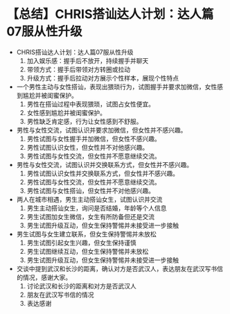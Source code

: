 # 【总结】CHRIS搭讪达人计划：达人篇07服从性升级

-   CHRIS搭讪达人计划：达人篇07服从性升级
    1.  加入娱乐感：握手后不放开，持续握手并聊天
    2.  带领方式：握手后带领对方转圈或拉动
    3.  升级方式：握手后拉动对方展示个性样本，展现个性特点
-   一个男性主动与女性搭讪，表现出猥琐行为，试图握手并要求加微信，女性感到尴尬并被闺蜜保护。
    1.  男性在搭讪过程中表现猥琐，试图占女性便宜。
    2.  女性感到尴尬并被闺蜜保护。
    3.  男性缺乏肯定感，行为让女性感到不舒服。
-   男性与女性交流，试图认识并要求加微信，但女性并不感兴趣。
    1.  男性试图与女性握手并加微信，但女性不感兴趣。
    2.  男性试图认识女性，但女性并不对他感兴趣。
    3.  男性试图与女性交流，但女性并不愿意继续交流。
-   男性与女性交流，试图认识并交换联系方式，但女性并不感兴趣。
    1.  男性试图认识女性并交换联系方式，但女性并不感兴趣。
    2.  男性试图与女性交流，但女性并不愿意继续交流。
    3.  男性试图与女性搭讪，但女性并不对他感兴趣。
-   两人在城市相遇，男生主动搭讪女生，试图认识并交流
    1.  男生主动搭讪女生，询问是否结婚，年龄等个人信息
    2.  男生试图加女生微信，女生有所防备但还是交流
    3.  男生试图升级互动，但女生保持警惕并未接受进一步接触
-   男生试图与女生建立联系，但女生保持警惕并未放松
    1.  男生试图引起女生兴趣，但女生保持谨慎
    2.  男生试图继续互动，但女生保持警惕并未放松
    3.  男生试图升级互动，但女生保持警惕并未接受进一步接触
-   交谈中提到武汉和长沙的距离，确认对方是否武汉人，表达朋友在武汉写书信的情况，感谢大家。
    1.  讨论武汉和长沙的距离和对方是否武汉人
    2.  朋友在武汉写书信的情况
    3.  表达感谢